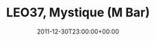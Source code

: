 ---
templateKey: event
guid: 089698e2-6eab-11ea-99c5-002590d1d1b0
date: 2011-12-30T23:00:00+00:00
eventTime: '11pm'
title: LEO37, Mystique (M Bar)
artist: LEO37
city: Taipei
venue: Mystique (M Bar)
group: LEO37
---